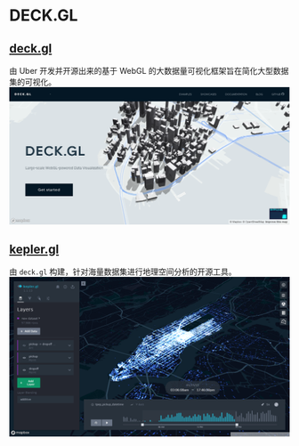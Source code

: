 # DECK.GL
## [deck.gl](https://deck.gl)
由 Uber 开发并开源出来的基于 WebGL 的大数据量可视化框架旨在简化大型数据集的可视化。
![deck.gl](/images/deck.gl.png)

## [kepler.gl](https://kepler.gl/)
由 `deck.gl` 构建，针对海量数据集进行地理空间分析的开源工具。
![kepler.gl](/images/kepler.gl.png)
